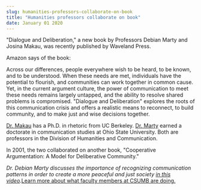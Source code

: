 ```yaml
---
slug: humanities-professors-collaborate-on-book
title: "Humanities professors collaborate on book"
date: January 01 2020
---
```


<p>"Dialogue and Deliberation," a new book by Professors Debian Marty and Josina Makau, was recently published by Waveland Press.
</p><p>Amazon says of the book:
</p><p>Across our differences, people everywhere wish to be heard, to be known, and to be understood. When these needs are met, individuals have the potential to flourish, and communities can work together in common cause. Yet, in the current argument culture, the power of communication to meet these needs remains largely untapped, and the ability to resolve shared problems is compromised. "Dialogue and Deliberation" explores the roots of this communication crisis and offers a realistic means to reconnect, to build community, and to make just and wise decisions together.
</p><p><a href="http://hcom.csumb.edu/josina-makau-0">Dr. Makau</a> has a Ph.D. in rhetoric from UC Berkeley. <a href="http://hcom.csumb.edu/debian-marty">Dr. Marty</a> earned a doctorate in communication studies at Ohio State University. Both are professors in the Division of Humanities and Communication. 
</p><p>In 2001, the two collaborated on another book, "Cooperative Argumentation: A Model for Deliberative Community." 
</p><p><em>Dr. Debian Marty discusses the importance of recognizing communication patterns in order to create a more peaceful and just society <a href="http://youtu.be/dyTewGJF_6A">in this video</a>.</em><a href="http://news.csumb.edu/news/2012/nov/25/faculty-highlights">Learn more about what faculty members at CSUMB are doing.</a>
</p>
